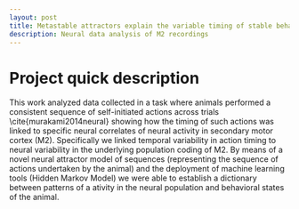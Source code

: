 ```yaml
---
layout: post
title: Metastable attractors explain the variable timing of stable behavioral action sequences
description: Neural data analysis of M2 recordings
---
```


Project quick description
============

This work analyzed data collected in a task where animals performed a consistent sequence of self-initiated actions across trials \cite{murakami2014neural} showing how the timing of such actions was linked to specific neural correlates of neural activity in secondary motor cortex (M2). Specifically we linked temporal variability in action timing to neural variability in the underlying population coding of M2. By means of a novel neural attractor model of sequences (representing the sequence of actions undertaken by the animal) and the deployment of machine learning tools (Hidden Markov Model) we were able to establish a dictionary between patterns of a ativity in the neural population and behavioral states of the animal.
